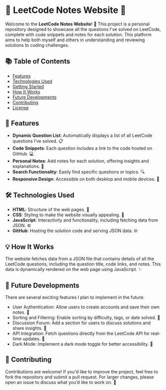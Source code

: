 # 🌟 LeetCode Notes Website 🌟

Welcome to the **LeetCode Notes Website**! 🎉 This project is a personal repository designed to showcase all the questions I've solved on LeetCode, complete with code snippets and notes for each solution. This platform aims to help both myself and others in understanding and reviewing solutions to coding challenges.

## 📚 Table of Contents

- [Features](#features)
- [Technologies Used](#technologies-used)
- [Getting Started](#getting-started)
- [How It Works](#how-it-works)
- [Future Developments](#future-developments)
- [Contributing](#contributing)
- [License](#license)

## 🚀 Features

- **Dynamic Question List**: Automatically displays a list of all LeetCode questions I’ve solved. 📋
- **Code Snippets**: Each question includes a link to the code hosted on GitHub. 💻
- **Personal Notes**: Add notes for each solution, offering insights and explanations. 📝
- **Search Functionality**: Easily find specific questions or topics. 🔍
- **Responsive Design**: Accessible on both desktop and mobile devices. 📱

## 🛠️ Technologies Used

- **HTML**: Structure of the web pages. 📄
- **CSS**: Styling to make the website visually appealing. 🎨
- **JavaScript**: Interactivity and functionality, including fetching data from JSON. ⚙️
- **GitHub**: Hosting the solution code and serving JSON data. 🌐

## 💡 How It Works
The website fetches data from a JSON file that contains details of all the LeetCode questions, including the question title, code links, and notes. This data is dynamically rendered on the web page using JavaScript. ✨

## 🚀 Future Developments
There are several exciting features I plan to implement in the future:

- User Authentication: Allow users to create accounts and save their own notes. 🔑
- Sorting and Filtering: Enable sorting by difficulty, tags, or date solved. 🔢
- Discussion Forum: Add a section for users to discuss solutions and share insights. 💬
- API Integration: Fetch questions directly from the LeetCode API for real-time updates. 📡
- Dark Mode: Implement a dark mode toggle for better accessibility. 🌙


## 🤝 Contributing
Contributions are welcome! If you'd like to improve the project, feel free to fork the repository and submit a pull request. For larger changes, please open an issue to discuss what you’d like to work on. 💪
